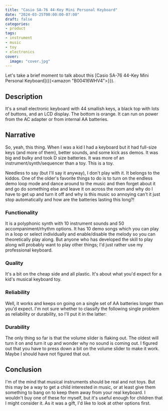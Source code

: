 ```yaml
---
title: "Casio SA-76 44-Key Mini Personal Keyboard"
date: "2024-03-25T00:00:00-07:00"
draft: false
categories:
- product
tags:
- instrument
- music
- toy
- electronics
cover:
  image: "cover.jpg"
---
```

Let's take a brief moment to talk about this [Casio SA-76 44-Key Mini Personal Keyboard]({{<amazon "B00416WHV4">}}).
<!--more-->
## Description

It's a small electronic keyboard with 44 smallish keys, a black top with lots of buttons, and an LCD display. The bottom is orange. It can run on power from the AC adapter or from internal AA batteries.

## Narrative

So, yeah, this thing. When I was a kid I had a keyboard but it had full-size keys (and more of them), better sounds, and some kick ass demos. It was big and bulky and took D size batteries. It was more of an instrument/synth/sequencer than a toy. This is a toy.

Needless to say (but I'll say it anyway), I don't play with it. It belongs to the kiddos. One of the older's favorite things to do is to turn on the endless demo loop mode and dance around to the music and then forget about it and go do something else and leave it on across the room and why do I have to get up and turn it off and why is this music so annoying can't it just stop automatically and how are the batteries lasting this long?!

### Functionality

It is a polyphonic synth with 10 instrument sounds and 50 accompaniment/rhythm options. It has 10 demo songs which you can play in a loop or select individually and enable/disable the melody so you can theoretically play along. But anyone who has developed the skill to play along will probably want to play other things; I'd just rather use my professional keyboard.

### Quality

It's a bit on the cheap side and all plastic. It's about what you'd expect for a kid's musical keyboard toy.

### Reliability

Well, it works and keeps on going on a single set of AA batteries longer than you'd expect. I'm not sure whether to classify the following single problem as reliability or durability, so I'll put it in the latter:

### Durability

The only thing so far is that the volume slider is flaking out. The oldest will turn it on and turn it up and wonder why no sound is coming out. I figured out that you have to press down a bit on the volume slider to make it work. Maybe I should have not figured that out.

## Conclusion

I'm of the mind that musical instruments should be real and not toys. But this may be a way to get a child interested in music, or at least give them something to bang on to keep them away from your real keyboard. I wouldn't buy one of these for myself, but it's useful enough for children that I might consider it. As it was a gift, I'd like to look at other options first.